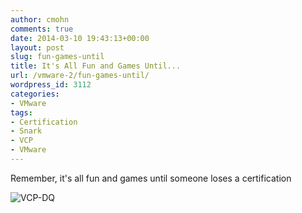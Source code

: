 ```yaml
---
author: cmohn
comments: true
date: 2014-03-10 19:43:13+00:00
layout: post
slug: fun-games-until
title: It's All Fun and Games Until...
url: /vmware-2/fun-games-until/
wordpress_id: 3112
categories:
- VMware
tags:
- Certification
- Snark
- VCP
- VMware
---
```


Remember, it's all fun and games until someone loses a certification

![VCP-DQ](http://vninja.net/wordpress/wp-content/uploads/2014/03/VCP-DQ.png)

<!--more-->
